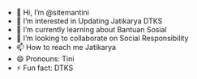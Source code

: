 - 👋 Hi, I’m @sitemantini
- 👀 I’m interested in Updating Jatikarya DTKS
- 🌱 I’m currently learning about Bantuan Sosial
- 💞️ I’m looking to collaborate on Social Responsibility
- 📫 How to reach me Jatikarya
- 😄 Pronouns: Tini
- ⚡ Fun fact: DTKS

<!---
sitemantini/sitemantini is a ✨ special ✨ repository because its `README.md` (this file) appears on your GitHub profile.
You can click the Preview link to take a look at your changes.
--->
